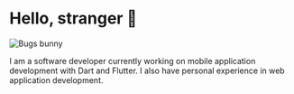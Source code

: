 # Hello, stranger 🤖

![Bugs bunny](https://media3.giphy.com/media/3oKIPBe4bfkwO3On5e/giphy.gif)

I am a software developer currently working on mobile application development with Dart and Flutter. I also have personal experience in web application development.

